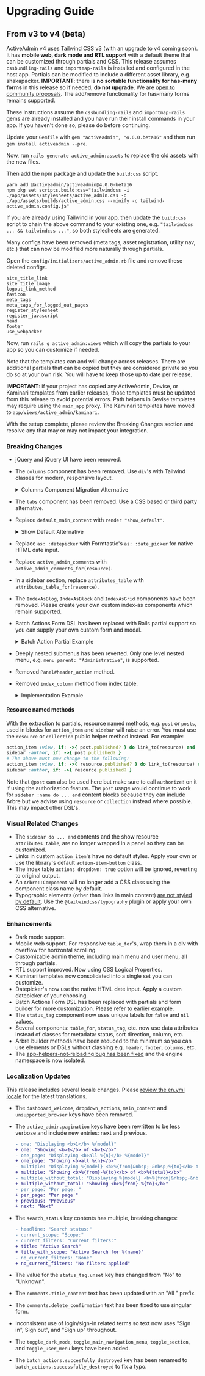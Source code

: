 # Upgrading Guide

## From v3 to v4 (beta)

ActiveAdmin v4 uses Tailwind CSS v3 (with an upgrade to v4 coming soon). It has **mobile web, dark mode and RTL support** with a default theme that can be customized through partials and CSS. This release assumes `cssbundling-rails` and `importmap-rails` is installed and configured in the host app. Partials can be modified to include a different asset library, e.g. shakapacker.
**IMPORTANT**: there is **no sortable functionality for has-many forms** in this release so if needed, **do not upgrade**. We are [open to community proposals](https://github.com/activeadmin/activeadmin/discussions/new?category=ideas). The add/remove functionality for has-many forms remains supported.

These instructions assume the `cssbundling-rails` and `importmap-rails` gems are already installed and you have run their install commands in your app. If you haven't done so, please do before continuing.

Update your `Gemfile` with `gem "activeadmin", "4.0.0.beta16"` and then run `gem install activeadmin --pre`.

Now, run `rails generate active_admin:assets` to replace the old assets with the new files.

Then add the npm package and update the `build:css` script.

```
yarn add @activeadmin/activeadmin@4.0.0-beta16
npm pkg set scripts.build:css="tailwindcss -i ./app/assets/stylesheets/active_admin.css -o ./app/assets/builds/active_admin.css --minify -c tailwind-active_admin.config.js"
```

If you are already using Tailwind in your app, then update the `build:css` script to chain the above command to your existing one, e.g. `"tailwindcss ... && tailwindcss ..."`, so both stylesheets are generated.

Many configs have been removed (meta tags, asset registration, utility nav, etc.) that can now be modified more naturally through partials.

Open the `config/initializers/active_admin.rb` file and remove these deleted configs.

```
site_title_link
site_title_image
logout_link_method
favicon
meta_tags
meta_tags_for_logged_out_pages
register_stylesheet
register_javascript
head
footer
use_webpacker
```

Now, run `rails g active_admin:views` which will copy the partials to your app so you can customize if needed.

Note that the templates can and will change across releases. There are additional partials that can be copied but they are considered private so you do so at your own risk. You will have to keep those up to date per release.

**IMPORTANT**: if your project has copied any ActiveAdmin, Devise, or Kaminari templates from earlier releases, those templates must be updated from this release to avoid potential errors. Path helpers in Devise templates may require using the `main_app` proxy. The Kaminari templates have moved to `app/views/active_admin/kaminari`.

With the setup complete, please review the Breaking Changes section and resolve any that may or may not impact your integration.

### Breaking Changes
- jQuery and jQuery UI have been removed.
- The `columns` component has been removed. Use `div`'s with Tailwind classes for modern, responsive layout.

  <details>
  <summary>Columns Component Migration Alternative</summary>

  If you did not specify any parameters for `column` and if all you need is equal width columns, then this single component will restore that functionality for any number of columns.

  ```ruby
  # app/admin/components/columns.rb
  class Columns < ActiveAdmin::Component
    builder_method :columns

    def build(*args)
      super
      add_class "grid auto-cols-fr grid-flow-col gap-4 mb-4"
    end

    def column(*args, &block)
      insert_tag Arbre::HTML::Div, *args, &block
    end
  end
  ```

  Using Tailwind modifiers you can further customize the number of columns for responsive/mobile support.
  </details>

- The `tabs` component has been removed. Use a CSS based or third party alternative.
- Replace `default_main_content` with `render "show_default"`.

  <details>
  <summary>Show Default Alternative</summary>

  If block form `default_main_content do ... end` was used or looking for a partial file
  alternative, then replace with existing, public methods.

  ```ruby
  attributes_table_for(resource) do
    rows *active_admin_config.resource_columns
    row :a
    row :b
    # ...
  end
  active_admin_comments_for(resource) if active_admin_config.comments?
  ```
  </details>

- Replace `as: :datepicker` with Formtastic's `as: :date_picker` for native HTML date input.
- Replace `active_admin_comments` with `active_admin_comments_for(resource)`.
- In a sidebar section, replace `attributes_table` with `attributes_table_for(resource)`.
- The `IndexAsBlog`, `IndexAsBlock` and `IndexAsGrid` components have been removed. Please create your own custom index-as components which remain supported.
- Batch Actions Form DSL has been replaced with Rails partial support so you can supply your own custom form and modal.

  <details>
  <summary>Batch Action Partial Example</summary>

  Assuming a Post resource (in the default namespace) with a `mark_published` batch action, we set the partial name and a set of HTML data attributes to trigger a modal using Flowbite which is included by default.

  Note that you can use any modal JS library you want as long as it can be triggered to open using data attributes. Flowbite usage is not a requirement.

  ```ruby
  batch_action(
    :mark_published,
    partial: "mark_published_batch_action",
    link_html_options: {
      "data-modal-target": "mark-published-modal",
      "data-modal-show": "mark-published-modal"
    }
  ) do |ids, inputs|
    # ...
  end
  ```

  In the `app/views/admin/posts` directory, create a `_mark_published_batch_action.html.erb` partial file which will be rendered and included automatically in the posts index admin page.

  Now add the modal HTML where the `id` attribute must match the data attributes supplied in the `batch_action` example. The form must have an empty `data-batch-action-form` attribute.

  ```
  <div id="mark-published-modal" class="hidden fixed top-0 ..." aria-hidden="true" ...>
    <!-- ... other modal content --->
    <%= form_tag false, "data-batch-action-form": "" do %>
      <!-- Declare your form inputs. You can use a different form builder too. -->
    <% end %>
  </div>
  ```

  The `data-batch-action-form` attribute is a hook for a delegated JS event so when you submit the form, it will post and run your batch action block with the supplied form data, functioning as it did before.
  </details>

- Deeply nested submenus has been reverted. Only one level nested menu, e.g. `menu parent: "Administrative"`, is supported.
- Removed `Panel#header_action` method.
- Removed `index_column` method from index table.

  <details>
  <summary>Implementation Example</summary>

  You can re-implement this column with the following:

  ```ruby
  column "Number", sortable: false do |item|
    @collection.offset_value + @collection.index(item) + 1
  end
  ```
  </details>

#### Resource named methods

With the extraction to partials, resource named methods, e.g. `post` or `posts`, used in blocks for `action_item` and `sidebar` will raise an error. You must use the `resource` or `collection` public helper method instead. For example:

```ruby
action_item :view, if: ->{ post.published? } do link_to(resource) end
sidebar :author, if: ->{ post.published? }
# The above must now change to the following:
action_item :view, if: ->{ resource.published? } do link_to(resource) end
sidebar :author, if: ->{ resource.published? }
```

Note that `@post` can also be used here but make sure to call `authorize!` on it if using the authorization feature. The `post` usage would continue to work for `sidebar :name do ... end` content blocks because they can include Arbre but we advise using `resource` or `collection` instead where possible. This may impact other DSL's.

### Visual Related Changes
- The `sidebar do ... end` contents and the show resource `attributes_table`, are no longer wrapped in a panel so they can be customized.
- Links in custom `action_item`'s have no default styles. Apply your own or use the library's default `action-item-button` class.
- The index table `actions dropdown: true` option will be ignored, reverting to original output.
- An `Arbre::Component` will no longer add a CSS class using the component class name by default.
- Typographic elements (other than links in main content) [are not styled by default](https://tailwindcss.com/docs/preflight). Use the `@tailwindcss/typography` plugin or apply your own CSS alternative.

### Enhancements
- Dark mode support.
- Mobile web support. For responsive `table_for`'s, wrap them in a div with overflow for horizontal scrolling.
- Customizable admin theme, including main menu and user menu, all through partials.
- RTL support improved. Now using CSS Logical Properties.
- Kaminari templates now consolidated into a single set you can customize.
- Datepicker's now use the native HTML date input. Apply a custom datepicker of your choosing.
- Batch Actions Form DSL has been replaced with partials and form builder for more customization. Please refer to earlier example.
- The `status_tag` component now uses unique labels for `false` and `nil` values.
- Several components: `table_for`, `status_tag`, etc. now use data attributes instead of classes for metadata: status, sort direction, column, etc.
- Arbre builder methods have been reduced to the minimum so you can use elements or DSLs without clashing e.g. `header`, `footer`, `columns`, etc.
- The [app-helpers-not-reloading bug has been fixed](https://github.com/activeadmin/activeadmin/pull/8180) and the engine namespace is now isolated.

### Localization Updates

This release includes several locale changes. Please [review the en.yml locale](https://github.com/activeadmin/activeadmin/blob/master/config/locales/en.yml) for the latest translations.

- The `dashboard_welcome`, `dropdown_actions`, `main_content` and `unsupported_browser` keys have been removed.
- The `active_admin.pagination` keys have been rewritten to be less verbose and include new entries: next and previous.

  ```diff
  - one: "Displaying <b>1</b> %{model}"
  + one: "Showing <b>1</b> of <b>1</b>"
  - one_page: "Displaying <b>all %{n}</b> %{model}"
  + one_page: "Showing <b>all %{n}</b>"
  - multiple: "Displaying %{model} <b>%{from}&nbsp;-&nbsp;%{to}</b> of <b>%{total}</b> in total"
  + multiple: "Showing <b>%{from}-%{to}</b> of <b>%{total}</b>"
  - multiple_without_total: "Displaying %{model} <b>%{from}&nbsp;-&nbsp;%{to}</b>"
  + multiple_without_total: "Showing <b>%{from}-%{to}</b>"
  - per_page: "Per page: "
  + per_page: "Per page "
  + previous: "Previous"
  + next: "Next"
  ```

- The `search_status` key contents has multiple, breaking changes:

  ```diff
  - headline: "Search status:"
  - current_scope: "Scope:"
  - current_filters: "Current filters:"
  + title: "Active Search"
  + title_with_scope: "Active Search for %{name}"
  - no_current_filters: "None"
  + no_current_filters: "No filters applied"
  ```

- The value for the `status_tag.unset` key has changed from "No" to "Unknown".
- The `comments.title_content` text has been updated with an "All " prefix.
- The `comments.delete_confirmation` text has been fixed to use singular form.
- Inconsistent use of login/sign-in related terms so text now uses "Sign in", Sign out", and "Sign up" throughout.
- The `toggle_dark_mode`, `toggle_main_navigation_menu`, `toggle_section`, and `toggle_user_menu` keys have been added.
- The `batch_actions.succesfully_destroyed` key has been renamed to `batch_actions.successfully_destroyed` to fix a typo.
